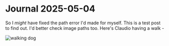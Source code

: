 # Journal 2025-05-04

So I *might* have fixed the path error I'd made for myself. This is a test post to find out. I'd better check image paths too. Here's Claudio having a walk -

![walking dog](/images/2025-06/claudio-walk.jpeg)
